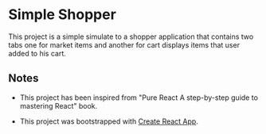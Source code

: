 # Simple Shopper

This project is a simple simulate to a shopper application that contains two tabs one for market items and another for cart displays items that user added to his cart.

## Notes

- This project has been inspired from "Pure React A step-by-step guide to mastering React" book.

- This project was bootstrapped with [Create React App](https://github.com/facebook/create-react-app).

